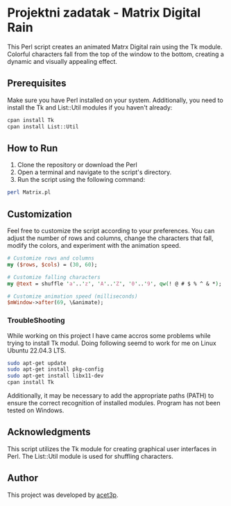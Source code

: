 # Projektni zadatak - Matrix Digital Rain

This Perl script creates an animated Matrx Digital rain using the Tk module. Colorful characters fall from the top of the window to the bottom, creating a dynamic and visually appealing effect. 

## Prerequisites

Make sure you have Perl installed on your system. Additionally, you need to install the Tk and List::Util modules if you haven't already:

```bash
cpan install Tk
cpan install List::Util
```
## How to Run
1. Clone the repository or download the Perl 
2. Open a terminal and navigate to the script's directory.
3. Run the script using the following command:

```bash
perl Matrix.pl
```

## Customization

Feel free to customize the script according to your preferences. You can adjust the number of rows and columns, change the characters that fall, modify the colors, and experiment with the animation speed.

```perl
# Customize rows and columns
my ($rows, $cols) = (30, 60);

# Customize falling characters
my @text = shuffle 'a'..'z', 'A'..'Z', '0'..'9', qw(! @ # $ % ^ & *);

# Customize animation speed (milliseconds)
$mWindow->after(69, \&animate);
```


### TroubleShooting

While working on this project I have came accros some problems while trying to install Tk modul. Doing following seemd to work for me on Linux Ubuntu 22.04.3 LTS. 
```bash
sudo apt-get update
sudo apt-get install pkg-config
sudo apt-get install libx11-dev
cpan install Tk
```
Additionally, it may be necessary to add the appropriate paths (PATH) to ensure the correct recognition of installed modules.
Program has not been tested on Windows.


## Acknowledgments
This script utilizes the Tk module for creating graphical user interfaces in Perl.
The List::Util module is used for shuffling characters.

## Author
This project was developed by [acet3p](https://github.com/AceTep).
